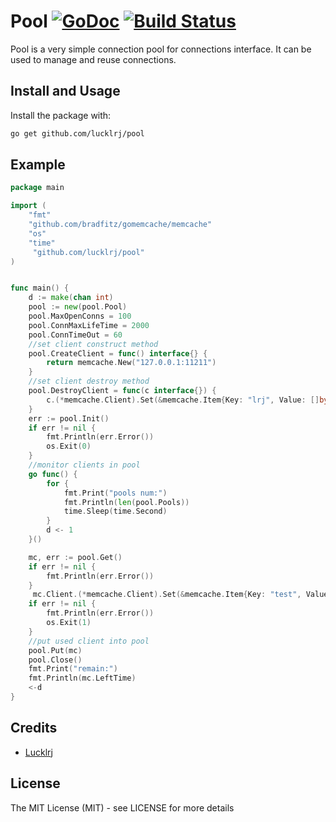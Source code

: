 # Pool [![GoDoc](http://img.shields.io/badge/go-documentation-blue.svg?style=flat-square)](https://godoc.org/github.com/lucklrj/pool)  [![Build Status](http://img.shields.io/travis/fatih/pool.svg?style=flat-square)](https://travis-ci.org/fatih/pool)


Pool is a very simple connection pool for connections interface. It can be used to
manage and reuse connections.


## Install and Usage

Install the package with:

```bash
go get github.com/lucklrj/pool
```

## Example

```go
package main

import (
	"fmt"
	"github.com/bradfitz/gomemcache/memcache"
	"os"
	"time"
	 "github.com/lucklrj/pool"
)


func main() {
	d := make(chan int)
	pool := new(pool.Pool)
	pool.MaxOpenConns = 100
	pool.ConnMaxLifeTime = 2000
	pool.ConnTimeOut = 60
	//set client construct method
	pool.CreateClient = func() interface{} {
		return memcache.New("127.0.0.1:11211")
	}
	//set client destroy method
	pool.DestroyClient = func(c interface{}) {
		c.(*memcache.Client).Set(&memcache.Item{Key: "lrj", Value: []byte("my 333")})
	}
	err := pool.Init()
	if err != nil {
		fmt.Println(err.Error())
		os.Exit(0)
	}
	//monitor clients in pool
	go func() {
		for {
			fmt.Print("pools num:")
			fmt.Println(len(pool.Pools))
			time.Sleep(time.Second)
		}
		d <- 1
	}()

	mc, err := pool.Get()
	if err != nil {
		fmt.Println(err.Error())
	}
	 mc.Client.(*memcache.Client).Set(&memcache.Item{Key: "test", Value: []byte("hello world")})
	if err != nil {
		fmt.Println(err.Error())
		os.Exit(1)
	}
	//put used client into pool
	pool.Put(mc)
	pool.Close()
	fmt.Print("remain:")
	fmt.Println(mc.LeftTime)
	<-d
}
```

## Credits

 * [Lucklrj](https://github.com/lucklrj)

## License

The MIT License (MIT) - see LICENSE for more details



